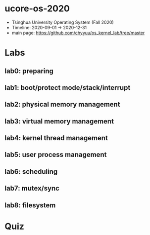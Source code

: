 # ucore-os-2020
* Tsinghua University Operating System (Fall 2020)
* Timeline: 2020-09-01 -> 2020-12-31
* main page: https://github.com/chyyuu/os_kernel_lab/tree/master

# Labs
## lab0: preparing
## lab1: boot/protect mode/stack/interrupt
## lab2: physical memory management
## lab3: virtual memory management
## lab4: kernel thread management
## lab5: user process management
## lab6: scheduling
## lab7: mutex/sync
## lab8: filesystem

# Quiz
